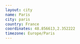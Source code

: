```yaml
---
layout: city
name: Paris
city: paris
country: France
coordinates: 48.856613,2.352222
timezone: Europe/Paris
---
```

